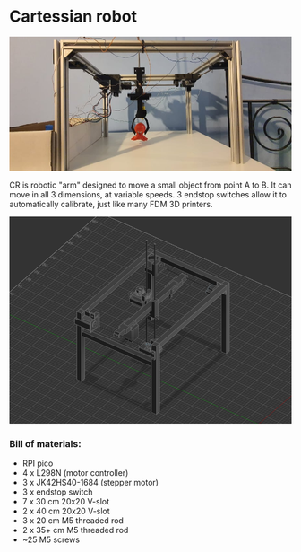 # Cartessian robot

![](overwiew.jpg)  

CR is robotic "arm" designed to move a small object from point A to B.
It can move in all 3 dimensions, at variable speeds.
3 endstop switches allow it to automatically calibrate, just like many FDM 3D printers.

![](render.png)  

### Bill of materials:

* RPI pico
* 4 x L298N (motor controller)
* 3 x JK42HS40-1684 (stepper motor)
* 3 x endstop switch
* 7 x 30 cm 20x20 V-slot
* 2 x 40 cm 20x20 V-slot
* 3 x 20 cm M5 threaded rod
* 2 x 35+ cm M5 threaded rod
* ~25 M5 screws

